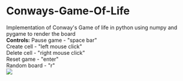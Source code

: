 # Conways-Game-Of-Life
Implementation of Conway's Game of life in python using numpy and pygame to render the board\
**Controls:**
  Pause game - "space bar"\
  Create cell - "left mouse click"\
  Delete cell - "right mouse click"\
  Reset game - "enter"\
  Random board - "r"\
![](cgol-gif.gif)
